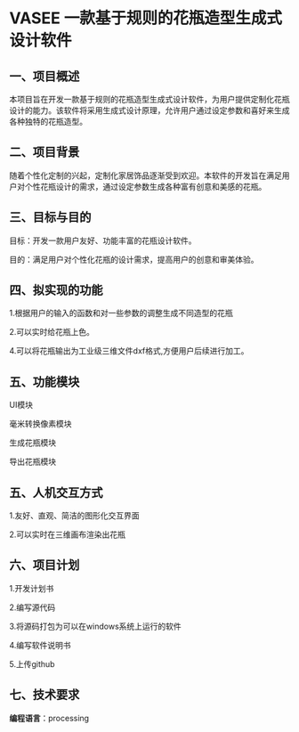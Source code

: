 # VASEE	一款基于规则的花瓶造型生成式设计软件

## 一、项目概述

本项目旨在开发一款基于规则的花瓶造型生成式设计软件，为用户提供定制化花瓶设计的能力。该软件将采用生成式设计原理，允许用户通过设定参数和喜好来生成各种独特的花瓶造型。

## 二、项目背景

随着个性化定制的兴起，定制化家居饰品逐渐受到欢迎。本软件的开发旨在满足用户对个性花瓶设计的需求，通过设定参数生成各种富有创意和美感的花瓶。

## 三、目标与目的

目标：开发一款用户友好、功能丰富的花瓶设计软件。

目的：满足用户对个性化花瓶的设计需求，提高用户的创意和审美体验。

## 四、拟实现的功能

1.根据用户的输入的函数和对一些参数的调整生成不同造型的花瓶

2.可以实时给花瓶上色。

4.可以将花瓶输出为工业级三维文件dxf格式,方便用户后续进行加工。

## 五、功能模块

UI模块

毫米转换像素模块

生成花瓶模块

导出花瓶模块

## 五、人机交互方式

1.友好、直观、简洁的图形化交互界面

2.可以实时在三维画布渲染出花瓶

## 六、项目计划

1.开发计划书

2.编写源代码

3.将源码打包为可以在windows系统上运行的软件

4.编写软件说明书

5.上传github

## 七、技术要求

**编程语言**：processing

